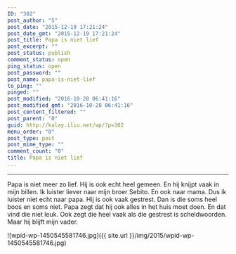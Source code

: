 ```yaml
---
ID: "302"
post_author: "5"
post_date: "2015-12-19 17:21:24"
post_date_gmt: "2015-12-19 17:21:24"
post_title: Papa is niet lief
post_excerpt: ""
post_status: publish
comment_status: open
ping_status: open
post_password: ""
post_name: papa-is-niet-lief
to_ping: ""
pinged: ""
post_modified: "2016-10-28 06:41:16"
post_modified_gmt: "2016-10-28 06:41:16"
post_content_filtered: ""
post_parent: "0"
guid: http://kalay.iliu.net/wp/?p=302
menu_order: "0"
post_type: post
post_mime_type: ""
comment_count: "0"
title: Papa is niet lief
...
```

---

Papa is niet meer zo lief.
Hij is ook echt heel gemeen.
En hij knijpt vaak in mijn billen.
Ik luister liever naar mijn broer Sebito.
En ook naar mama.
Dus ik luister niet echt naar papa.
Hij is ook vaak gestrest.
Dan is die soms heel boos en soms niet.
Papa zegt dat hij ook alles in het huis moet doen.
En dat vind die niet leuk.
Ook zegt die heel vaak als die gestrest is scheldwoorden.
Maar hij blijft mijn vader.

![wpid-wp-1450545581746.jpg]({{ site.url }}/img/2015/wpid-wp-1450545581746.jpg)

